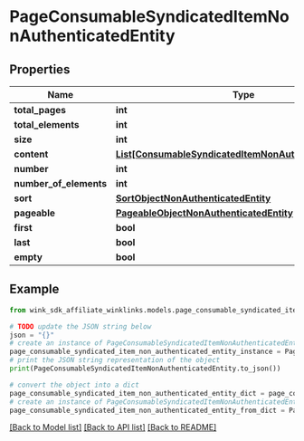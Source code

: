 # PageConsumableSyndicatedItemNonAuthenticatedEntity


## Properties

Name | Type | Description | Notes
------------ | ------------- | ------------- | -------------
**total_pages** | **int** |  | [optional] 
**total_elements** | **int** |  | [optional] 
**size** | **int** |  | [optional] 
**content** | [**List[ConsumableSyndicatedItemNonAuthenticatedEntity]**](ConsumableSyndicatedItemNonAuthenticatedEntity.md) |  | [optional] 
**number** | **int** |  | [optional] 
**number_of_elements** | **int** |  | [optional] 
**sort** | [**SortObjectNonAuthenticatedEntity**](SortObjectNonAuthenticatedEntity.md) |  | [optional] 
**pageable** | [**PageableObjectNonAuthenticatedEntity**](PageableObjectNonAuthenticatedEntity.md) |  | [optional] 
**first** | **bool** |  | [optional] 
**last** | **bool** |  | [optional] 
**empty** | **bool** |  | [optional] 

## Example

```python
from wink_sdk_affiliate_winklinks.models.page_consumable_syndicated_item_non_authenticated_entity import PageConsumableSyndicatedItemNonAuthenticatedEntity

# TODO update the JSON string below
json = "{}"
# create an instance of PageConsumableSyndicatedItemNonAuthenticatedEntity from a JSON string
page_consumable_syndicated_item_non_authenticated_entity_instance = PageConsumableSyndicatedItemNonAuthenticatedEntity.from_json(json)
# print the JSON string representation of the object
print(PageConsumableSyndicatedItemNonAuthenticatedEntity.to_json())

# convert the object into a dict
page_consumable_syndicated_item_non_authenticated_entity_dict = page_consumable_syndicated_item_non_authenticated_entity_instance.to_dict()
# create an instance of PageConsumableSyndicatedItemNonAuthenticatedEntity from a dict
page_consumable_syndicated_item_non_authenticated_entity_from_dict = PageConsumableSyndicatedItemNonAuthenticatedEntity.from_dict(page_consumable_syndicated_item_non_authenticated_entity_dict)
```
[[Back to Model list]](../README.md#documentation-for-models) [[Back to API list]](../README.md#documentation-for-api-endpoints) [[Back to README]](../README.md)


